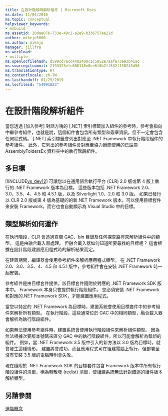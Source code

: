 ```yaml
---
title: 在設計階段時解析組件 | Microsoft Docs
ms.date: 11/04/2016
ms.topic: conceptual
helpviewer_keywords:
- msbuild
ms.assetid: 20dae076-733e-49c1-a2e9-b336757ae21d
author: mikejo5000
ms.author: mikejo
manager: jillfra
ms.workload:
- multiple
ms.openlocfilehash: d599cd7acc4402408c1c5852e7aafe73e93b41ac
ms.sourcegitcommit: 2193323efc608118e0ce6f6b2ff532f158245d56
ms.translationtype: HT
ms.contentlocale: zh-TW
ms.lasthandoff: 01/25/2019
ms.locfileid: "54991823"
---
```

# <a name="resolve-assemblies-at-design-time"></a>在設計階段解析組件
當您透過 [加入參考] 對話方塊的 [.NET] 索引標籤加入組件的參考時，參考會指向中繼參考組件，也就是說，這個組件會包含所有類型和簽章資訊，但不一定會包含任何程式碼。 [.NET] 索引標籤會列出對應至 .NET Framework 中執行階段組件的參考組件。 此外，它列出的參考組件會對應至協力廠商使用的已註冊 AssemblyFoldersEx 資料夾中的執行階段組件。  
  
## <a name="multi-targeting"></a>多目標  
 [!INCLUDE[vs_dev12](../extensibility/includes/vs_dev12_md.md)] 可讓您以在通用語言執行平台 (CLR) 2.0 版或第 4 版上執行的 .NET Framework 版本為目標。 這些版本包括 .NET Framework 2.0、3.0、3.5、4、4.5 和 4.5.1 版，以及 Silverlight 1.0、2.0 和 3.0 版。 如果已發行以 CLR 2.0 版或第 4 版為基礎的的新.NET Framework 版本，可以使用目標套件來安裝 Framework，而它也會自動顯示為 Visual Studio 中的目標。  
  
## <a name="how-type-resolution-works"></a>類型解析如何運作  
 在執行階段，CLR 會透過查閱 GAC、*bin* 目錄及任何探查路徑來解析組件中的類型。 這是由融合載入器處理。 但融合載入器如何知道所要尋找的目標呢？ 這會根據在設計階段建置應用程式時的解析結果而定。  
  
 在建置期間，編譯器會使用參考組件來解析應用程式類型。 在 .NET Framework 2.0、3.0、3.5、4、4.5 和 4.5.1 版中，參考組件會在安裝 .NET Framework 時一起安裝。  
  
 參考組件是由目標套件提供，該目標套件隨附於對應的 .NET Framework SDK 版本中。 Framework 本身只會提供執行階段組件。 您必須安裝 .NET Framework 和對應的.NET Framework SDK，才能建置應用程式。  
  
 當您以特定的 .NET Framework 為目標時，建置系統會使用目標套件中的參考組件來解析所有類型。 在執行階段，這些通常位於 GAC 中的相同類型，融合載入器會解析為執行階段組件。  
  
 如果無法使用參考組件時，建置系統會使用執行階段組件來解析組件類型。 因為無法根據次要版本號碼來區分 GAC 中的執行階段組件，所以可能會解析為錯誤的組件。 例如，當 .NET Framework 3.5 版中引入的新方法以 3.0 版為目標時，就會發生這種情形。 建置將會成功，而且應用程式可在組建電腦上執行，但部署至沒有安裝 3.5 版的電腦時則會失敗。  
  
 現在隨附於 .NET Framework SDK 的目標套件包含 Framework 版本中所有執行階段組件的清單，稱為轉散發 (redist) 清單，使組建系統無法針對錯誤的組件版本解析類型。  
  
## <a name="see-also"></a>另請參閱  
 [進階概念](../msbuild/msbuild-advanced-concepts.md)